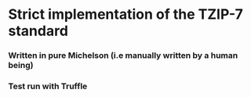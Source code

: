 # Strict implementation of the TZIP-7 standard

### Written in pure Michelson (i.e manually written by a human being)

### Test run with Truffle
